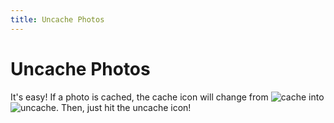 ```yaml
---
title: Uncache Photos
---
```


# Uncache Photos

It's easy! If a photo is cached, the cache icon will change from ![cache] into ![uncache].
Then, just hit the uncache icon!


[cache]: https://raw.githubusercontent.com/zjohnzheng/FindHelp/master/images/cache.png
[uncache]: https://raw.githubusercontent.com/zjohnzheng/FindHelp/master/images/uncache.png
